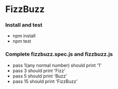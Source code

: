 # FizzBuzz

### Install and test

- npm install
- npm test

### Complete fizzbuzz.spec.js and fizzbuzz.js

- pass 1(any normal number) should print '1'
- pass 3 should print 'Fizz'
- pass 5 should print 'Buzz'
- pass 15 should print 'FizzBuzz'
